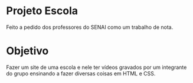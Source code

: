 # Projeto Escola
Feito a pedido dos professores do SENAI como um trabalho de nota.

# Objetivo
Fazer um site de uma escola e nele ter vídeos gravados por um integrante do grupo ensinando a fazer diversas coisas em HTML e CSS.
